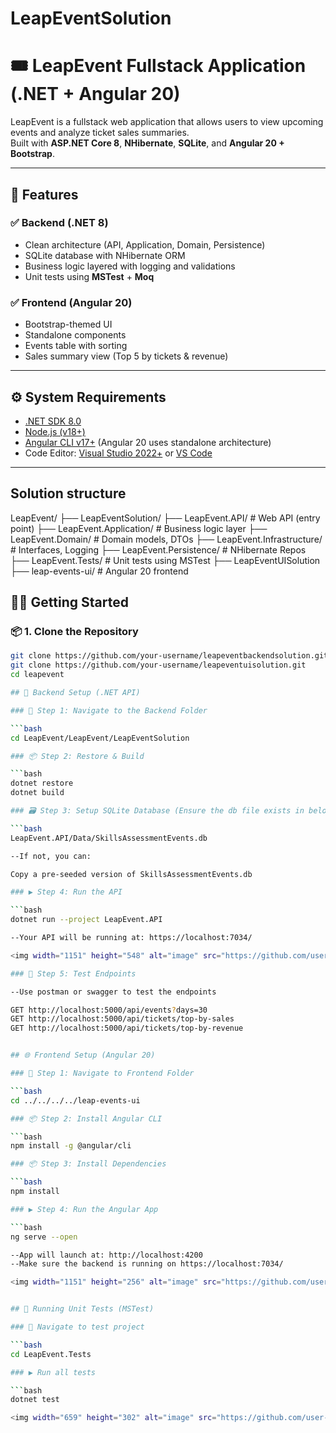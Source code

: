 # LeapEventSolution
# 🎟️ LeapEvent Fullstack Application (.NET + Angular 20)

LeapEvent is a fullstack web application that allows users to view upcoming events and analyze ticket sales summaries.  
Built with **ASP.NET Core 8**, **NHibernate**, **SQLite**, and **Angular 20 + Bootstrap**.

---

## 🧾 Features

### ✅ Backend (.NET 8)
- Clean architecture (API, Application, Domain, Persistence)
- SQLite database with NHibernate ORM
- Business logic layered with logging and validations
- Unit tests using **MSTest** + **Moq**

### ✅ Frontend (Angular 20)
- Bootstrap-themed UI 
- Standalone components 
- Events table with sorting
- Sales summary view (Top 5 by tickets & revenue)

---

## ⚙️ System Requirements

- [.NET SDK 8.0](https://dotnet.microsoft.com/download/dotnet/8.0)
- [Node.js (v18+)](https://nodejs.org/)
- [Angular CLI v17+](https://angular.io/cli) (Angular 20 uses standalone architecture)
- Code Editor: [Visual Studio 2022+](https://visualstudio.microsoft.com/) or [VS Code](https://code.visualstudio.com/)

---

## Solution structure
LeapEvent/
├── LeapEventSolution/
  ├── LeapEvent.API/            # Web API (entry point)
  ├── LeapEvent.Application/    # Business logic layer
  ├── LeapEvent.Domain/         # Domain models, DTOs
  ├── LeapEvent.Infrastructure/ # Interfaces, Logging
  ├── LeapEvent.Persistence/    # NHibernate Repos
  ├── LeapEvent.Tests/          # Unit tests using MSTest
├── LeapEventUISolution
  ├── leap-events-ui/           # Angular 20 frontend

## 🧑‍💻 Getting Started

### 📦 1. Clone the Repository

```bash
git clone https://github.com/your-username/leapeventbackendsolution.git
git clone https://github.com/your-username/leapeventuisolution.git
cd leapevent

## 🔧 Backend Setup (.NET API)

### 📁 Step 1: Navigate to the Backend Folder

```bash
cd LeapEvent/LeapEvent/LeapEventSolution

### 📦 Step 2: Restore & Build

```bash
dotnet restore
dotnet build

### 🗃️ Step 3: Setup SQLite Database (Ensure the db file exists in below path)

```bash
LeapEvent.API/Data/SkillsAssessmentEvents.db

--If not, you can:

Copy a pre-seeded version of SkillsAssessmentEvents.db

### ▶️ Step 4: Run the API

```bash
dotnet run --project LeapEvent.API

--Your API will be running at: https://localhost:7034/

<img width="1151" height="548" alt="image" src="https://github.com/user-attachments/assets/02c26564-1ab5-4309-9f8d-e08a54c7e841" />

### 📡 Step 5: Test Endpoints

--Use postman or swagger to test the endpoints

GET http://localhost:5000/api/events?days=30
GET http://localhost:5000/api/tickets/top-by-sales
GET http://localhost:5000/api/tickets/top-by-revenue


## 🌐 Frontend Setup (Angular 20)

### 📁 Step 1: Navigate to Frontend Folder

```bash
cd ../../../../leap-events-ui

### 📦 Step 2: Install Angular CLI

```bash
npm install -g @angular/cli

### 📦 Step 3: Install Dependencies

```bash
npm install

### ▶️ Step 4: Run the Angular App

```bash
ng serve --open

--App will launch at: http://localhost:4200
--Make sure the backend is running on https://localhost:7034/

<img width="1151" height="256" alt="image" src="https://github.com/user-attachments/assets/74315c59-b3eb-4ee3-9b87-88b03476221c" />


## 🧪 Running Unit Tests (MSTest)

### 📁 Navigate to test project

```bash
cd LeapEvent.Tests

### ▶️ Run all tests

```bash
dotnet test

<img width="659" height="302" alt="image" src="https://github.com/user-attachments/assets/d0baff51-2cac-4391-9b09-41266bf98745" />






